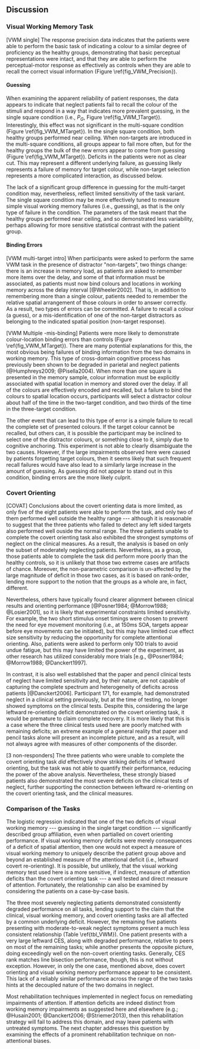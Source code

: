 Discussion
----------

### Visual Working Memory Task 

[VWM single] The response precision data indicates that the
patients were able to perform the basic task of indicating a
colour to a similar degree of proficiency as the healthy 
groups, demonstrating that basic perceptual representations were
intact, and that they are able to perform the perceptual-motor response as
effectively as controls when they are able to recall the correct
visual information (Figure \ref{fig_VWM_Precision}). 

#### Guessing

When examining the apparent reliability of patient responses, the
data appears to indicate that neglect patients fail to recall the
colour of the stimuli and respond in a way that indicates
more prevalent guessing, in the single square condition (i.e.,
$P_G$, Figure \ref{fig_VWM_1Target}).  Interestingly,  this effect
was not significant in the multi-square condition (Figure
\ref{fig_VWM_MTarget}). In the single square condition, both
healthy groups performed near ceiling. When non-targets are
introduced in the multi-square conditions, all groups appear to
fail more often, but for the healthy groups the bulk of the new errors
appear to come from guessing (Figure \ref{fig_VWM_MTarget}). 
Deficits in the patients were not as clear cut.
This may represent a
different underlying failure, as guessing likely represents a
failure of memory for target colour, while non-target
selection represents a more complicated interaction, as discussed
below.

The lack of a significant group difference in guessing for the
multi-target condition may,
nevertheless, reflect limited sensitivity of the task variant. The
single square condition may be more effectively tuned to measure
simple visual working memory failures (i.e., guessing), as that is
the only type of failure in the condition. The parameters of the
task meant that the healthy groups performed near ceiling, and so
demonstrated less variability, perhaps allowing for more
sensitive statistical contrast with the patient group. 

#### Binding Errors

[VWM multi-target intro] When participants were asked to perform the
same VWM task in the presence of distractor "non-targets", two things change:
there is an increase in memory load, as patients are asked to
remember more items over the delay, and some of that information must be
associated, as patients must now bind colours and locations in 
working memory across the delay interval
[@Wheeler2002].  That is, in addition to remembering more than a
single colour, patients needed to remember the relative spatial
arrangement of those colours in order to answer correctly.  As a
result, two types of errors can be committed. A failure to recall
a colour (a guess), or a mis-identification of one of the
non-target distractors as belonging to the indicated spatial position
(non-target response). 


[VWM Multiple -mis-binding] Patients were more likely to
demonstrate colour-location binding errors than controls (Figure
\ref{fig_VWM_MTarget}).  There are many potential explanations for
this, the most obvious being failures of binding
information from the two domains in working memory. This type of 
cross-domain cognitive
process has previously been shown to be degraded in parietal and neglect
patients (@Humphreys2009; @Pisella2004).  When more than one
square is presented in the memory sample, colour information 
must be explicitly
associated with spatial location in memory and stored over the
delay.  If all of the colours
are effectively encoded and recalled, but a failure to bind the
colours to spatial location occurs, participants will select a
distractor colour about half of the time in the two-target condition,
and two thirds of the time in the three-target condition. 

The other event that can lead to this type of error is a simple
failure to recall the complete set of presented colours. If the
target colour cannot be recalled, but others can, it is possible
the participant may be inclined to select one of the distractor
colours, or something close to it, simply due to cognitive
anchoring. This experiment is not able to clearly disambiguate the
two causes.  However, if the large impairments observed here were 
caused by patients forgetting target colours, then it seems likely
that such frequent recall failures would have also lead to a
similarly large increase in the amount of guessing. As guessing
did not appear to stand out in this condition, binding errors are
the more likely culprit.

### Covert Orienting
[COVAT] Conclusions about the covert orienting data is more
limited, as only five of the eight patients were able to perform the task, and
only two of them performed well outside the healthy range ---
although it is reasonable to suggest that the three patients who
failed to detect any left sided targets also performed well ouside
the normal range.
The three patients unable to complete the covert orienting 
task also exhibited the strongest
symptoms of neglect on the clinical measures. As a result, the
analysis is based on only the subset of moderately neglecting patients.
Nevertheless, as a group, those patients able to complete the task
did perform more poorly than the healthy controls, so it is unlikely that those
two extreme cases are artifacts of chance. Moreover, the non-parametric
comparison is un-affected by the large magnitude of deficit in
those two cases, as it is based on rank-order, lending more support
to the notion that the groups as a whole are, in fact, different. 

Nevertheless, others have typically found clearer alignment
between clinical results and orienting performance [@Posner1984;
@Morrow1988; @Losier2001], so it is likely that experimental
constraints limited sensitivity.  For example, the two short
stimulus onset timings were chosen to prevent the need for eye
movement monitoring (i.e., at 150ms SOA, targets appear before eye
movements can be initiated), but this may have limited cue effect
size sensitivity by reducing the opportunity for complete
attentional orienting.  Also, patients were asked to perform only
100 trials to avoid undue fatigue, but this may have limited the
power of the experiment, as other research has utilized
considerably more trials [e.g., @Posner1984; @Morrow1988; @Danckert1997].

In contrast, it is also well established that the paper and pencil
clinical tests of neglect have limited sensitivity and, by their nature, are
not capable of capturing the complete spectrum and
heterogeneity of deficits across patients [@Danckert2006].
Participant 171, for example, had demonstrated neglect in a
clinical setting previously, but at the time of testing, no longer
showed symptoms on the clinical tests.  Despite this, considering
the large leftward re-orienting deficit demonstrated on the 
covert orienting task, it would be
premature to claim complete recovery. It is more likely that this
is a case where the three clinical tests used here are poorly
matched with remaining deficits; an extreme example of a general
reality that paper and pencil tasks alone will present
an incomplete picture, and as a result, will not always agree
with measures of other components of the disorder. 

[3 non-responders]  The three patients who were unable to complete the
covert orienting task *did* effectively show striking deficits of
leftward orienting, but the task was not able to quantify
their performance, reducing the power of the above analysis.
Nevertheless, these strongly biased patients also demonstrated the
most severe deficits on the clinical tests of neglect, further supporting
the connection between leftward re-orienting on the covert
orienting task, and the clinical measures. 

### Comparison of the Tasks

The logistic regression indicated that one of the two deficits of
visual working memory ---
guessing in the single target condition --- significantly described
group affiliation, even when partialled on covert orienting
performance. If visual working memory deficits were merely
consequences of a deficit of spatial attention, then one would not
expect a measure of visual working memory to uniquely describe the
patient group above and beyond an established measure of the
attentional deficit (i.e., leftward covert re-orienting).
It is possible, but unlikely, that the visual working memory test used here
is a more sensitive, if indirect, measure of attention deficits
than the covert orienting task --- a well tested and direct
measure of attention. 
Fortunately, the relationship can also be
examined by considering the patients on a case-by-case basis.

The three most severely neglecting patients demonstrated
consistently degraded performance on all tasks, lending support to
the claim that the clinical, visual working memory, and covert
orienting tasks are all affected by a common underlying deficit.
However, the remaining five patients presenting with
moderate-to-weak neglect symptoms present a much
less consistent relationship (Table \ref{tbl_VWM}). One patient
presents with a very large leftward CES, along with degraded
performance, relative to peers on most of the remaining tasks;
while another presents the opposite picture, doing exceedingly
well on the non-covert orienting tasks.  Generally, CES rank
matches line bisection performance, though, this is not without
exception. However, in only the one case, mentioned above, does
covert orienting and visual working memory performance appear to
be consistent. This lack of a reliably similar performance across
the range of the two tasks hints at the decoupled nature of the
two domains in neglect. 

Most rehabilitation techniques implemented in neglect focus on
remediating impairments of attention. If attention deficits
are indeed distinct from working memory impairments as suggested 
here and elsewhere (e.g.; @Husain2001; @Danckert2006;
@Striemer2013), then this rehabilitation strategy will fail to
address this domain, and may leave patients with untreated
symptoms.  The next chapter addresses this question by examining
the effects of a prominent rehabilitation technique on
non-attentional biases.
